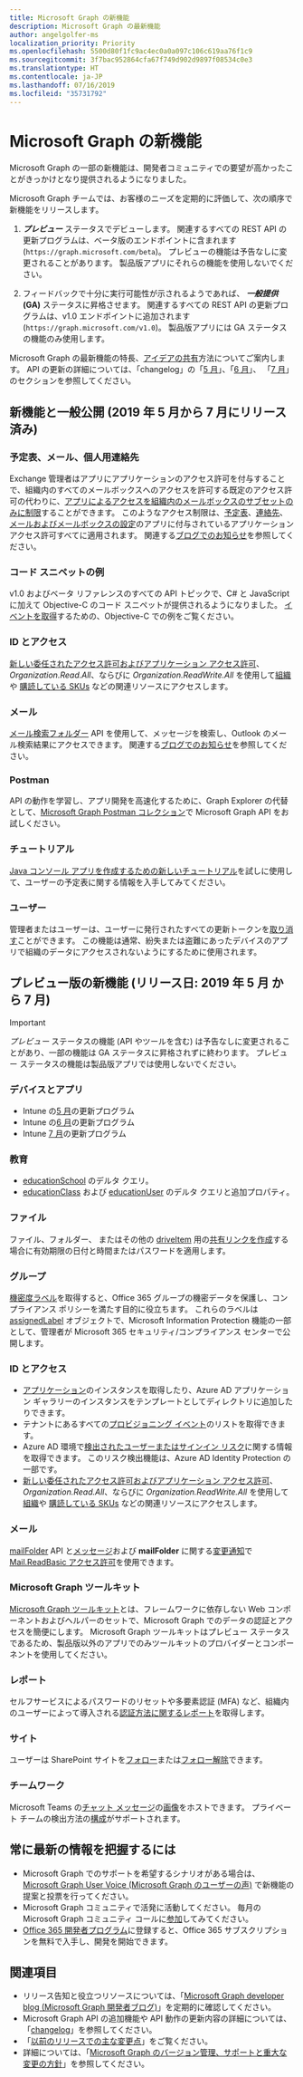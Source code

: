 ```yaml
---
title: Microsoft Graph の新機能
description: Microsoft Graph の最新機能
author: angelgolfer-ms
localization_priority: Priority
ms.openlocfilehash: 5500d80f1fc9ac4ec0a0a097c106c619aa76f1c9
ms.sourcegitcommit: 3f7bac952864cfa67f749d902d9897f08534c0e3
ms.translationtype: HT
ms.contentlocale: ja-JP
ms.lasthandoff: 07/16/2019
ms.locfileid: "35731792"
---
```

# <a name="whats-new-in-microsoft-graph"></a>Microsoft Graph の新機能

Microsoft Graph の一部の新機能は、開発者コミュニティでの要望が高かったことがきっかけとなり提供されるようになりました。 

Microsoft Graph チームでは、お客様のニーズを定期的に評価して、次の順序で新機能をリリースします。

1. **_プレビュー_** ステータスでデビューします。 関連するすべての REST API の更新プログラムは、ベータ版のエンドポイントに含まれます(`https://graph.microsoft.com/beta`)。 プレビューの機能は予告なしに変更されることがあります。 製品版アプリにそれらの機能を使用しないでください。 

2. フィードバックで十分に実行可能性が示されるようであれば、 **_一般提供_ (GA)** ステータスに昇格させます。 関連するすべての REST API の更新プログラムは、v1.0 エンドポイントに追加されます (`https://graph.microsoft.com/v1.0`)。 製品版アプリには GA ステータスの機能のみ使用します。

Microsoft Graph の最新機能の特長、[アイデアの共有](#want-to-stay-in-the-loop)方法についてご案内します。 API の更新の詳細については、「changelog」の「[5 月](changelog.md#may-2019)」、「[6 月](changelog.md#june-2019)」、 「[7 月](changelog.md#july-2019)」のセクションを参照してください。 

## <a name="new-and-generally-available-released-may---july-2019"></a>新機能と一般公開 (2019 年 5 月から 7 月にリリース済み)

### <a name="calendar-mail-and-personal-contacts"></a>予定表、メール、個人用連絡先
Exchange 管理者はアプリにアプリケーションのアクセス許可を付与することで、組織内のすべてのメールボックスへのアクセスを許可する既定のアクセス許可の代わりに、[アプリによるアクセスを組織内のメールボックスのサブセットのみに制限](auth-limit-mailbox-access.md)することができます。 このようなアクセス制限は、[予定表](permissions-reference.md#calendars-permissions)、[連絡先](permissions-reference.md#contacts-permissions)、[メールおよびメールボックスの設定](permissions-reference.md#mail-permissions)のアプリに付与されているアプリケーション アクセス許可すべてに適用されます。 関連する[ブログでのお知らせ](https://developer.microsoft.com/en-us/graph/blogs/scoping-microsoft-graph-application-permissions-to-specific-exchange-online-mailboxes/)を参照してください。

### <a name="example-code-snippets"></a>コード スニペットの例
v1.0 およびベータ リファレンスのすべての API トピックで、C# と JavaScript に加えて Objective-C のコード スニペットが提供されるようになりました。 [イベントを取得](/graph/api/event-get?view=graph-rest-1.0&tabs=objective-c#example)するための、Objective-C での例をご覧ください。

### <a name="identity-and-access"></a>ID とアクセス
[新しい委任されたアクセス許可およびアプリケーション アクセス許可](permissions-reference.md#organization-permissions)、_Organization.Read.All_、ならびに _Organization.ReadWrite.All_ を使用して[組織](/graph/api/resources/organization?view=graph-rest-1.0)や [購読している SKUs](/graph/api/resources/subscribedsku?view=graph-rest-1.0) などの関連リソースにアクセスします。

### <a name="mail"></a>メール
[メール検索フォルダー](/graph/api/resources/mailsearchfolder?view=graph-rest-1.0) API を使用して、メッセージを検索し、Outlook のメール検索結果にアクセスできます。 関連する[ブログでのお知らせ](https://developer.microsoft.com/en-us/graph/blogs/mail-search-folder-support-for-microsoft-graph-apis/)を参照してください。

### <a name="postman"></a>Postman
API の動作を学習し、アプリ開発を高速化するために、Graph Explorer の代替として、[Microsoft Graph Postman コレクション](use-postman.md)で Microsoft Graph API をお試しください。

### <a name="tutorials"></a>チュートリアル
[Java コンソール アプリを作成するための新しいチュートリアル](/graph/tutorials/java)を試しに使用して、ユーザーの予定表に関する情報を入手してみてください。

### <a name="user"></a>ユーザー
管理者またはユーザーは、ユーザーに発行されたすべての更新トークンを[取り消す](/graph/api/user-revokesigninsessions?view=graph-rest-1.0)ことができます。 この機能は通常、紛失または盗難にあったデバイスのアプリで組織のデータにアクセスされないようにするために使用されます。


## <a name="new-in-preview-released-may---july-2019"></a>プレビュー版の新機能 (リリース日: 2019 年 5 月 から 7 月)

> [!IMPORTANT]
> _プレビュー_ ステータスの機能 (API やツールを含む) は予告なしに変更されることがあり、一部の機能は GA ステータスに昇格されずに終わります。 プレビュー ステータスの機能は製品版アプリでは使用しないでください。

### <a name="devices-and-apps"></a>デバイスとアプリ
- Intune の[5 月](changelog.md#may-2019)の更新プログラム 
- Intune の[6 月](changelog.md#june-2019)の更新プログラム
- Intune [7 月](changelog.md#july-2019)の更新プログラム

### <a name="education"></a>教育
- [educationSchool](/graph/api/resources/educationschool?view=graph-rest-beta) のデルタ クエリ。
- [educationClass](/graph/api/resources/educationclass?view=graph-rest-beta) および [educationUser](/graph/api/resources/educationuser?view=graph-rest-beta) のデルタ クエリと追加プロパティ。

### <a name="files"></a>ファイル 
ファイル、フォルダー、 またはその他の [driveItem](/graph/api/resources/driveitem?view=graph-rest-beta) 用の[共有リンクを作成](/graph/api/driveitem-createlink?view=graph-rest-beta)する場合に有効期限の日付と時間またはパスワードを適用します。

### <a name="group"></a>グループ
[機密度ラベル](/graph/api/resources/assignedlabel?view=graph-rest-beta)を取得すると、Office 365 グループの機密データを保護し、コンプライアンス ポリシーを満たす目的に役立ちます。 これらのラベルは [assignedLabel](/graph/api/resources/assignedlabel?view=graph-rest-beta) オブジェクトで、Microsoft Information Protection 機能の一部として、管理者が Microsoft 365 セキュリティ/コンプライアンス センターで公開します。 

### <a name="identity-and-access"></a>ID とアクセス
- [アプリケーション](/graph/api/resources/applicationtemplate?view=graph-rest-beta)のインスタンスを取得したり、Azure AD アプリケーション ギャラリーのインスタンスをテンプレートとしてディレクトリに追加したりできます。
- テナントにあるすべての[プロビジョニング イベント](/graph/api/resources/provisioningobjectsummary?view=graph-rest-beta)のリストを取得できます。
- Azure AD 環境で[検出されたユーザーまたはサインイン リスク](/graph/api/resources/riskdetection?view=graph-rest-beta)に関する情報を取得できます。 このリスク検出機能は、Azure AD Identity Protection の一部です。
- [新しい委任されたアクセス許可およびアプリケーション アクセス許可](permissions-reference.md#organization-permissions)、_Organization.Read.All_、ならびに _Organization.ReadWrite.All_ を使用して[組織](/graph/api/resources/organization?view=graph-rest-beta)や [購読している SKUs](/graph/api/resources/subscribedsku?view=graph-rest-beta) などの関連リソースにアクセスします。

### <a name="mail"></a>メール
[mailFolder](/graph/api/resources/mailfolder?view=graph-rest-beta) API と[メッセージ](/graph/api/resources/message?view=graph-rest-beta)および **mailFolder** に関する[変更通知](webhooks.md)で [Mail.ReadBasic アクセス許可](permissions-reference.md#mail-permissions)を使用できます。

### <a name="microsoft-graph-toolkit"></a>Microsoft Graph ツールキット
[Microsoft Graph ツールキット](/graph/toolkit/overview)とは、フレームワークに依存しない Web コンポーネントおよびヘルパーのセットで、Microsoft Graph でのデータの認証とアクセスを簡便にします。 Microsoft Graph ツールキットはプレビュー ステータスであるため、製品版以外のアプリでのみツールキットのプロバイダーとコンポーネントを使用してください。

### <a name="reports"></a>レポート
セルフサービスによるパスワードのリセットや多要素認証 (MFA) など、組織内のユーザーによって導入される[認証方法に関するレポート](/graph/api/resources/authenticationmethods-usage-insights-overview?view=graph-rest-beta)を取得します。

### <a name="sites"></a>サイト
ユーザーは SharePoint サイトを[フォロー](/graph/api/site-follow?view=graph-rest-beta)または[フォロー解除](/graph/api/site-unfollow?view=graph-rest-beta)できます。

### <a name="teamwork"></a>チームワーク
Microsoft Teams の[チャット メッセージ](/graph/api/resources/chatmessage?view=graph-rest-beta)の[画像](/graph/api/resources/chatmessagehostedimage?view=graph-rest-beta)をホストできます。
プライベート チームの検出方法の[構成](/graph/api/resources/teamdiscoverysettings?view=graph-rest-beta)がサポートされます。


## <a name="want-to-stay-in-the-loop"></a>常に最新の情報を把握するには
- Microsoft Graph でのサポートを希望するシナリオがある場合は、 [Microsoft Graph User Voice (Microsoft Graph のユーザーの声)](https://microsoftgraph.uservoice.com/forums/920506-microsoft-graph-feature-requests) で新機能の提案と投票を行ってください。
- Microsoft Graph コミュニティで活発に活動してください。 毎月の Microsoft Graph コミュニティ コールに[参加](https://aka.ms/microsoftgraphcall)してみてください。
- 
  [Office 365 開発者プログラム](https://developer.microsoft.com/ja-JP/office/dev-program)に登録すると、Office 365 サブスクリプションを無料で入手し、開発を開始できます。


## <a name="see-also"></a>関連項目
- リリース告知と役立つリソースについては、「[Microsoft Graph developer blog (Microsoft Graph 開発者ブログ)](https://developer.microsoft.com/en-us/graph/blogs/)」を定期的に確認してください。
- Microsoft Graph API の追加機能や API 動作の更新内容の詳細については、「[changelog](changelog.md)」を参照してください。
- 「[以前のリリースでの主な変更点](whats-new-earlier.md)」をご覧ください。
- 詳細については、「[Microsoft Graph のバージョン管理、サポートと重大な変更の方針](versioning-and-support.md)」を参照してください。

